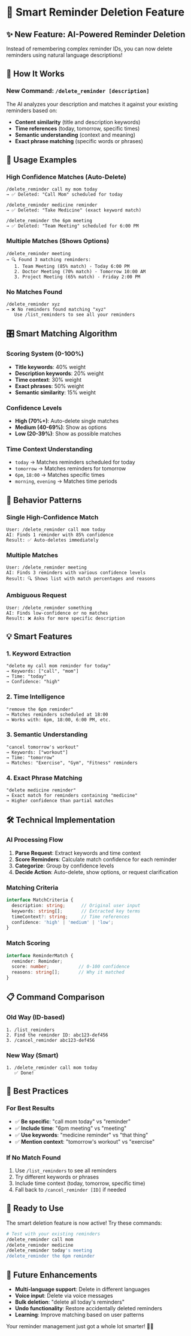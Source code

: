 # 🧠 Smart Reminder Deletion Feature

## ✨ **New Feature: AI-Powered Reminder Deletion**

Instead of remembering complex reminder IDs, you can now delete reminders using natural language descriptions!

## 🎯 **How It Works**

### **New Command: `/delete_reminder [description]`**

The AI analyzes your description and matches it against your existing reminders based on:
- **Content similarity** (title and description keywords)
- **Time references** (today, tomorrow, specific times)
- **Semantic understanding** (context and meaning)
- **Exact phrase matching** (specific words or phrases)

## 📝 **Usage Examples**

### **High Confidence Matches (Auto-Delete)**
```
/delete_reminder call my mom today
→ ✅ Deleted: "Call Mom" scheduled for today

/delete_reminder medicine reminder
→ ✅ Deleted: "Take Medicine" (exact keyword match)

/delete_reminder the 6pm meeting
→ ✅ Deleted: "Team Meeting" scheduled for 6:00 PM
```

### **Multiple Matches (Shows Options)**
```
/delete_reminder meeting
→ 🔍 Found 3 matching reminders:
   1. Team Meeting (85% match) - Today 6:00 PM
   2. Doctor Meeting (70% match) - Tomorrow 10:00 AM
   3. Project Meeting (65% match) - Friday 2:00 PM
```

### **No Matches Found**
```
/delete_reminder xyz
→ ❌ No reminders found matching "xyz"
   Use /list_reminders to see all your reminders
```

## 🎛️ **Smart Matching Algorithm**

### **Scoring System (0-100%)**
- **Title keywords**: 40% weight
- **Description keywords**: 20% weight  
- **Time context**: 30% weight
- **Exact phrases**: 50% weight
- **Semantic similarity**: 15% weight

### **Confidence Levels**
- **High (70%+)**: Auto-delete single matches
- **Medium (40-69%)**: Show as options
- **Low (20-39%)**: Show as possible matches

### **Time Context Understanding**
- `today` → Matches reminders scheduled for today
- `tomorrow` → Matches reminders for tomorrow
- `6pm`, `18:00` → Matches specific times
- `morning`, `evening` → Matches time periods

## 🔄 **Behavior Patterns**

### **Single High-Confidence Match**
```
User: /delete_reminder call mom today
AI: Finds 1 reminder with 85% confidence
Result: ✅ Auto-deletes immediately
```

### **Multiple Matches**
```
User: /delete_reminder meeting
AI: Finds 3 reminders with various confidence levels
Result: 🔍 Shows list with match percentages and reasons
```

### **Ambiguous Request**
```
User: /delete_reminder something
AI: Finds low-confidence or no matches
Result: ❌ Asks for more specific description
```

## 💡 **Smart Features**

### **1. Keyword Extraction**
```
"delete my call mom reminder for today"
→ Keywords: ["call", "mom"]
→ Time: "today"
→ Confidence: "high"
```

### **2. Time Intelligence**
```
"remove the 6pm reminder"
→ Matches reminders scheduled at 18:00
→ Works with: 6pm, 18:00, 6:00 PM, etc.
```

### **3. Semantic Understanding**
```
"cancel tomorrow's workout"
→ Keywords: ["workout"]
→ Time: "tomorrow"
→ Matches: "Exercise", "Gym", "Fitness" reminders
```

### **4. Exact Phrase Matching**
```
"delete medicine reminder"
→ Exact match for reminders containing "medicine"
→ Higher confidence than partial matches
```

## 🛠️ **Technical Implementation**

### **AI Processing Flow**
1. **Parse Request**: Extract keywords and time context
2. **Score Reminders**: Calculate match confidence for each reminder
3. **Categorize**: Group by confidence levels
4. **Decide Action**: Auto-delete, show options, or request clarification

### **Matching Criteria**
```typescript
interface MatchCriteria {
  description: string;      // Original user input
  keywords: string[];       // Extracted key terms
  timeContext?: string;     // Time references
  confidence: 'high' | 'medium' | 'low';
}
```

### **Match Scoring**
```typescript
interface ReminderMatch {
  reminder: Reminder;
  score: number;           // 0-100 confidence
  reasons: string[];       // Why it matched
}
```

## 📋 **Command Comparison**

### **Old Way (ID-based)**
```
1. /list_reminders
2. Find the reminder ID: abc123-def456
3. /cancel_reminder abc123-def456
```

### **New Way (Smart)**
```
1. /delete_reminder call mom today
   ✅ Done!
```

## 🎯 **Best Practices**

### **For Best Results**
- ✅ **Be specific**: "call mom today" vs "reminder"
- ✅ **Include time**: "6pm meeting" vs "meeting"
- ✅ **Use keywords**: "medicine reminder" vs "that thing"
- ✅ **Mention context**: "tomorrow's workout" vs "exercise"

### **If No Match Found**
1. Use `/list_reminders` to see all reminders
2. Try different keywords or phrases
3. Include time context (today, tomorrow, specific time)
4. Fall back to `/cancel_reminder [ID]` if needed

## 🚀 **Ready to Use**

The smart deletion feature is now active! Try these commands:

```bash
# Test with your existing reminders
/delete_reminder call mom
/delete_reminder medicine
/delete_reminder today's meeting
/delete_reminder the 6pm reminder
```

## 🔮 **Future Enhancements**

- **Multi-language support**: Delete in different languages
- **Voice input**: Delete via voice messages
- **Bulk deletion**: "delete all today's reminders"
- **Undo functionality**: Restore accidentally deleted reminders
- **Learning**: Improve matching based on user patterns

Your reminder management just got a whole lot smarter! 🧠✨

